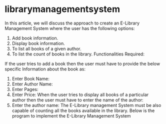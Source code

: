 # librarymanagementsystem
In this article, we will discuss the approach to create an E-Library Management System where the user has the following options:

1. Add book information.
2. Display book information.
3. To list all books of a given author.
4. To list the count of books in the library.
Functionalities Required:

If the user tries to add a book then the user must have to provide the below specific Information about the book as:
1. Enter Book Name:
2. Enter Author Name:
3. Enter Pages:
4. Enter Price:
When the user tries to display all books of a particular author then the user must have to enter the name of the author:
1. Enter the author name:
The E-Library management System must be also capable of counting all the books available in the library.
Below is the program to implement the E-Library Management System
